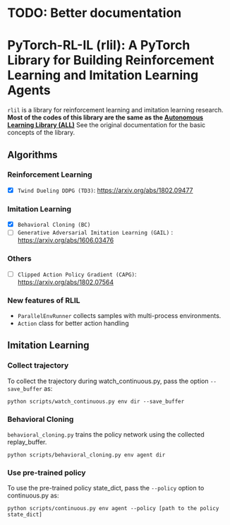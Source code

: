 # TODO: Better documentation

# PyTorch-RL-IL (rlil): A PyTorch Library for Building Reinforcement Learning and Imitation Learning Agents

`rlil` is a library for reinforcement learning and imitation learning research. 
**Most of the codes of this library are the same as the [Autonomous Learning Library (ALL)](https://github.com/cpnota/autonomous-learning-library/tree/master/all)**
See the original documentation for the basic concepts of the library.


## Algorithms

### Reinforcement Learning

- [x] `Twind Dueling DDPG (TD3)`: https://arxiv.org/abs/1802.09477

### Imitation Learning

- [x] `Behavioral Cloning (BC)`
- [ ] `Generative Adversarial Imitation Learning (GAIL)` : https://arxiv.org/abs/1606.03476

### Others

- [ ] `Clipped Action Policy Gradient (CAPG)`: https://arxiv.org/abs/1802.07564

### New features of RLIL

- `ParallelEnvRunner` collects samples with multi-process environments. 
- `Action` class for better action handling

## Imitation Learning

### Collect trajectory

To collect the trajectory during watch_continuous.py, pass the option `--save_buffer` as:
```
python scripts/watch_continuous.py env dir --save_buffer
```

### Behavioral Cloning

`behavioral_cloning.py` trains the policy network using the collected replay_buffer.

```
python scripts/behavioral_cloning.py env agent dir
```

### Use pre-trained policy

To use the pre-trained policy state_dict, pass the `--policy` option to continuous.py as:

```
python scripts/continuous.py env agent --policy [path to the policy state_dict]
```